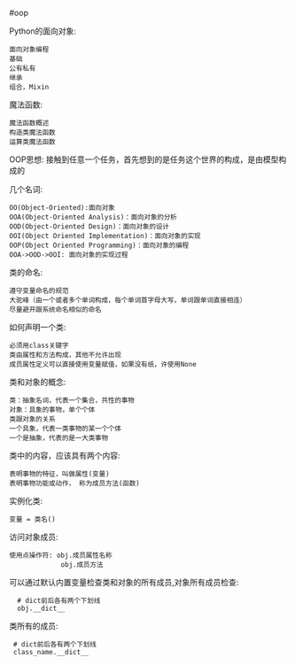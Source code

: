 #oop

Python的面向对象:

    面向对象编程
    基础
    公有私有
    继承
    组合，Mixin
    
魔法函数:

    魔法函数概述
    构造类魔法函数
    运算类魔法函数
    

OOP思想: 接触到任意一个任务，首先想到的是任务这个世界的构成，是由模型构成的

几个名词:

    OO(Object-Oriented):面向对象
    OOA(Object-Oriented Analysis)：面向对象的分析
    OOD(Object-Oriented Design)：面向对象的设计
    OOI(Object Oriented Implementation)：面向对象的实现
    OOP(Object Oriented Programming)：面向对象的编程
    OOA->OOD->OOI: 面向对象的实现过程
    
类的命名:

    遵守变量命名的规范
    大驼峰（由一个或者多个单词构成，每个单词首字母大写，单词跟单词直接相连）
    尽量避开跟系统命名相似的命名
    
如何声明一个类:

    必须用class关键字
    类由属性和方法构成，其他不允许出现
    成员属性定义可以直接使用变量赋值，如果没有纸，许使用None

类和对象的概念:

    类：抽象名词，代表一个集合，共性的事物
    对象：具象的事物，单个个体
    类跟对象的关系
    一个具象，代表一类事物的某一个个体
    一个是抽象，代表的是一大类事物
    
类中的内容，应该具有两个内容:

    表明事物的特征，叫做属性(变量)
    表明事物功能或动作， 称为成员方法(函数)

实例化类:

    变量 = 类名()
    
访问对象成员:

    使用点操作符: obj.成员属性名称
                 obj.成员方法 
                

可以通过默认内置变量检查类和对象的所有成员,对象所有成员检查:

      # dict前后各有两个下划线
      obj.__dict__ 
      
类所有的成员:

     # dict前后各有两个下划线
     class_name.__dict__
     

